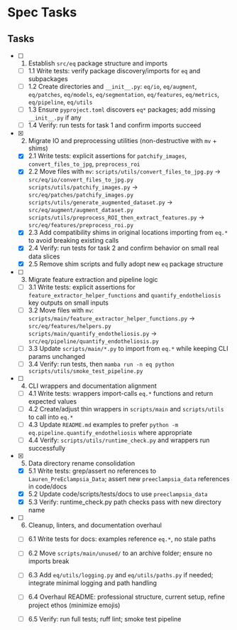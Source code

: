 # Spec Tasks

## Tasks

- [ ] 1. Establish `src/eq` package structure and imports
  - [ ] 1.1 Write tests: verify package discovery/imports for `eq` and subpackages
  - [ ] 1.2 Create directories and `__init__.py`: `eq/io`, `eq/augment`, `eq/patches`, `eq/models`, `eq/segmentation`, `eq/features`, `eq/metrics`, `eq/pipeline`, `eq/utils`
  - [ ] 1.3 Ensure `pyproject.toml` discovers `eq*` packages; add missing `__init__.py` if any
  - [ ] 1.4 Verify: run tests for task 1 and confirm imports succeed

- [x] 2. Migrate IO and preprocessing utilities (non-destructive with `mv` + shims)
  - [x] 2.1 Write tests: explicit assertions for `patchify_images`, `convert_files_to_jpg`, `preprocess_roi`
  - [x] 2.2 Move files with `mv`:
        `scripts/utils/convert_files_to_jpg.py` → `src/eq/io/convert_files_to_jpg.py`
        `scripts/utils/patchify_images.py` → `src/eq/patches/patchify_images.py`
        `scripts/utils/generate_augmented_dataset.py` → `src/eq/augment/augment_dataset.py`
        `scripts/utils/preprocess_ROI_then_extract_features.py` → `src/eq/features/preprocess_roi.py`
  - [x] 2.3 Add compatibility shims in original locations importing from `eq.*` to avoid breaking existing calls
  - [x] 2.4 Verify: run tests for task 2 and confirm behavior on small real data slices
  - [x] 2.5 Remove shim scripts and fully adopt new `eq` package structure

- [ ] 3. Migrate feature extraction and pipeline logic
  - [ ] 3.1 Write tests: explicit assertions for `feature_extractor_helper_functions` and `quantify_endotheliosis` key outputs on small inputs
  - [ ] 3.2 Move files with `mv`:
        `scripts/main/feature_extractor_helper_functions.py` → `src/eq/features/helpers.py`
        `scripts/main/quantify_endotheliosis.py` → `src/eq/pipeline/quantify_endotheliosis.py`
  - [ ] 3.3 Update `scripts/main/*.py` to import from `eq.*` while keeping CLI params unchanged
  - [ ] 3.4 Verify: run tests, then `mamba run -n eq python scripts/utils/smoke_test_pipeline.py`

- [ ] 4. CLI wrappers and documentation alignment
  - [ ] 4.1 Write tests: wrappers import-calls `eq.*` functions and return expected values
  - [ ] 4.2 Create/adjust thin wrappers in `scripts/main` and `scripts/utils` to call into `eq.*`
  - [ ] 4.3 Update `README.md` examples to prefer `python -m eq.pipeline.quantify_endotheliosis` where appropriate
  - [ ] 4.4 Verify: `scripts/utils/runtime_check.py` and wrappers run successfully

- [x] 5. Data directory rename consolidation
  - [x] 5.1 Write tests: grep/assert no references to `Lauren_PreEclampsia_Data`; assert new `preeclampsia_data` references in code/docs
  - [x] 5.2 Update code/scripts/tests/docs to use `preeclampsia_data`
  - [x] 5.3 Verify: runtime_check.py path checks pass with new directory name

- [ ] 6. Cleanup, linters, and documentation overhaul
  - [ ] 6.1 Write tests for docs: examples reference `eq.*`, no stale paths
  - [ ] 6.2 Move `scripts/main/unused/` to an archive folder; ensure no imports break
  - [ ] 6.3 Add `eq/utils/logging.py` and `eq/utils/paths.py` if needed; integrate minimal logging and path handling
  - [ ] 6.4 Overhaul README: professional structure, current setup, refine project ethos (minimize emojis)
  - [ ] 6.5 Verify: run full tests; ruff lint; smoke test pipeline


